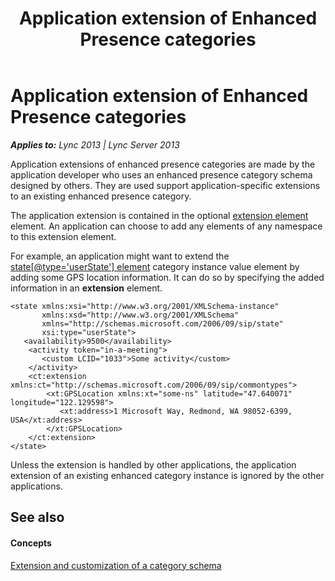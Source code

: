 ﻿---
title: Application extension of Enhanced Presence categories
TOCTitle: Application extension of Enhanced Presence categories
ms:assetid: c421e268-877d-4ebe-a31e-d52dd3c38f6c
ms:mtpsurl: https://msdn.microsoft.com/en-us/library/Dn454683(v=office.15)
ms:contentKeyID: 57093238
ms.date: 07/24/2014
mtps_version: v=office.15
---

# Application extension of Enhanced Presence categories


_**Applies to:** Lync 2013 | Lync Server 2013_

Application extensions of enhanced presence categories are made by the application developer who uses an enhanced presence category schema designed by others. They are used support application-specific extensions to an existing enhanced presence category.

The application extension is contained in the optional [extension element](extension-element.md) element. An application can choose to add any elements of any namespace to this extension element.

For example, an application might want to extend the [state\[@type='userState'\] element](state-element.md) category instance value element by adding some GPS location information. It can do so by specifying the added information in an **extension** element.

    <state xmlns:xsi="http://www.w3.org/2001/XMLSchema-instance" 
           xmlns:xsd="http://www.w3.org/2001/XMLSchema" 
           xmlns="http://schemas.microsoft.com/2006/09/sip/state" 
           xsi:type="userState">
       <availability>9500</availability>
        <activity token="in-a-meeting">
           <custom LCID="1033">Some activity</custom>
        </activity>
        <ct:extension xmlns:ct="http://schemas.microsoft.com/2006/09/sip/commontypes">
            <xt:GPSLocation xmlns:xt="some-ns" latitude="47.640071" longitude="122.129598">
               <xt:address>1 Microsoft Way, Redmond, WA 98052-6399, USA</xt:address>
            </xt:GPSLocation>
        </ct:extension>
    </state>

Unless the extension is handled by other applications, the application extension of an existing enhanced category instance is ignored by the other applications.

## See also

#### Concepts

[Extension and customization of a category schema](extension-and-customization-of-a-category-schema.md)

